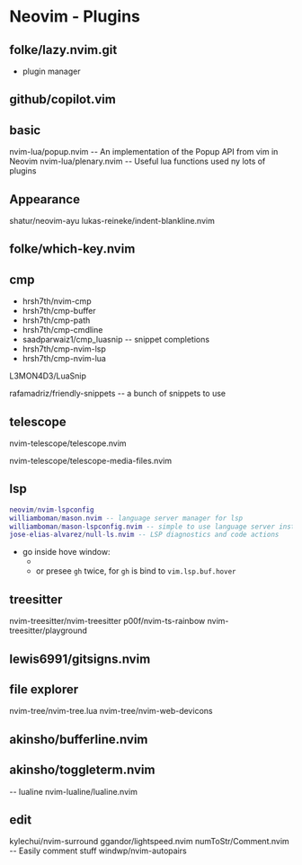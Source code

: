 # Neovim - Plugins

## folke/lazy.nvim.git

- plugin manager

## github/copilot.vim
## basic

nvim-lua/popup.nvim -- An implementation of the Popup API from vim in Neovim
nvim-lua/plenary.nvim -- Useful lua functions used ny lots of plugins

## Appearance

shatur/neovim-ayu
lukas-reineke/indent-blankline.nvim

## folke/which-key.nvim

## cmp

- hrsh7th/nvim-cmp
- hrsh7th/cmp-buffer
- hrsh7th/cmp-path
- hrsh7th/cmp-cmdline
- saadparwaiz1/cmp_luasnip -- snippet completions
- hrsh7th/cmp-nvim-lsp
- hrsh7th/cmp-nvim-lua

L3MON4D3/LuaSnip

rafamadriz/friendly-snippets -- a bunch of snippets to use

## telescope

nvim-telescope/telescope.nvim

nvim-telescope/telescope-media-files.nvim

## lsp

```lua
neovim/nvim-lspconfig
williamboman/mason.nvim -- language server manager for lsp
williamboman/mason-lspconfig.nvim -- simple to use language server installer
jose-elias-alvarez/null-ls.nvim -- LSP diagnostics and code actions
```

- go inside hove window: 
  - <C-W><C-W> 
  - or presee `gh` twice, for `gh` is bind to `vim.lsp.buf.hover`

## treesitter

nvim-treesitter/nvim-treesitter
p00f/nvim-ts-rainbow
nvim-treesitter/playground


## lewis6991/gitsigns.nvim

## file explorer

nvim-tree/nvim-tree.lua
nvim-tree/nvim-web-devicons

## akinsho/bufferline.nvim

## akinsho/toggleterm.nvim

-- lualine
nvim-lualine/lualine.nvim

## edit

kylechui/nvim-surround
ggandor/lightspeed.nvim
numToStr/Comment.nvim -- Easily comment stuff
windwp/nvim-autopairs
